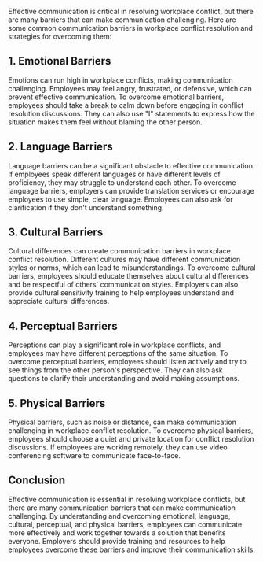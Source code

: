 

Effective communication is critical in resolving workplace conflict, but there are many barriers that can make communication challenging. Here are some common communication barriers in workplace conflict resolution and strategies for overcoming them:

## 1. Emotional Barriers

Emotions can run high in workplace conflicts, making communication challenging. Employees may feel angry, frustrated, or defensive, which can prevent effective communication. To overcome emotional barriers, employees should take a break to calm down before engaging in conflict resolution discussions. They can also use "I" statements to express how the situation makes them feel without blaming the other person.

## 2. Language Barriers

Language barriers can be a significant obstacle to effective communication. If employees speak different languages or have different levels of proficiency, they may struggle to understand each other. To overcome language barriers, employers can provide translation services or encourage employees to use simple, clear language. Employees can also ask for clarification if they don't understand something.

## 3. Cultural Barriers

Cultural differences can create communication barriers in workplace conflict resolution. Different cultures may have different communication styles or norms, which can lead to misunderstandings. To overcome cultural barriers, employees should educate themselves about cultural differences and be respectful of others' communication styles. Employers can also provide cultural sensitivity training to help employees understand and appreciate cultural differences.

## 4. Perceptual Barriers

Perceptions can play a significant role in workplace conflicts, and employees may have different perceptions of the same situation. To overcome perceptual barriers, employees should listen actively and try to see things from the other person's perspective. They can also ask questions to clarify their understanding and avoid making assumptions.

## 5. Physical Barriers

Physical barriers, such as noise or distance, can make communication challenging in workplace conflict resolution. To overcome physical barriers, employees should choose a quiet and private location for conflict resolution discussions. If employees are working remotely, they can use video conferencing software to communicate face-to-face.

## Conclusion

Effective communication is essential in resolving workplace conflicts, but there are many communication barriers that can make communication challenging. By understanding and overcoming emotional, language, cultural, perceptual, and physical barriers, employees can communicate more effectively and work together towards a solution that benefits everyone. Employers should provide training and resources to help employees overcome these barriers and improve their communication skills.
